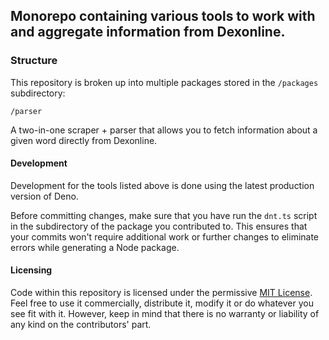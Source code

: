 ## Monorepo containing various tools to work with and aggregate information from Dexonline.

### Structure

This repository is broken up into multiple packages stored in the `/packages`
subdirectory:

`/parser`

A two-in-one scraper + parser that allows you to fetch information about a given
word directly from Dexonline.

#### Development

Development for the tools listed above is done using the latest production
version of Deno.

Before committing changes, make sure that you have run the `dnt.ts` script in
the subdirectory of the package you contributed to. This ensures that your
commits won't require additional work or further changes to eliminate errors
while generating a Node package.

#### Licensing

Code within this repository is licensed under the permissive
[MIT License](https://choosealicense.com/licenses/mit/). Feel free to use it
commercially, distribute it, modify it or do whatever you see fit with it.
However, keep in mind that there is no warranty or liability of any kind on the
contributors' part.
